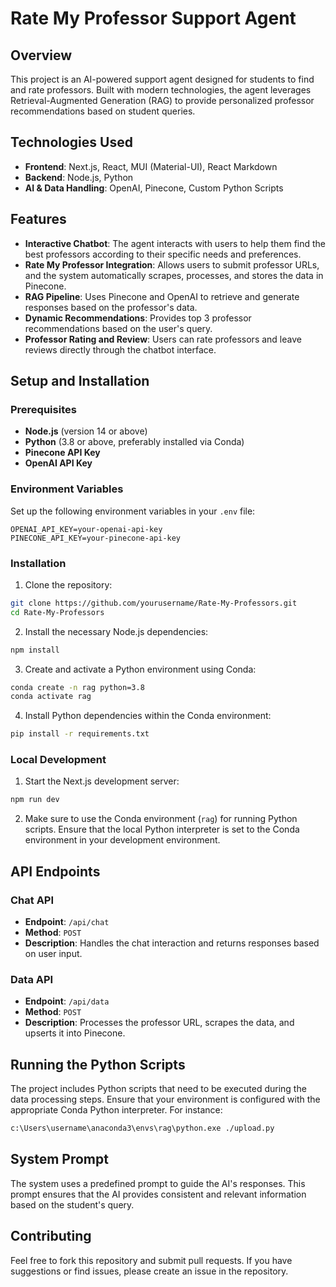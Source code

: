 # Rate My Professor Support Agent

## Overview

This project is an AI-powered support agent designed for students to find and rate professors. Built with modern technologies, the agent leverages Retrieval-Augmented Generation (RAG) to provide personalized professor recommendations based on student queries.

## Technologies Used

- **Frontend**: Next.js, React, MUI (Material-UI), React Markdown
- **Backend**: Node.js, Python
- **AI & Data Handling**: OpenAI, Pinecone, Custom Python Scripts

## Features

- **Interactive Chatbot**: The agent interacts with users to help them find the best professors according to their specific needs and preferences.
- **Rate My Professor Integration**: Allows users to submit professor URLs, and the system automatically scrapes, processes, and stores the data in Pinecone.
- **RAG Pipeline**: Uses Pinecone and OpenAI to retrieve and generate responses based on the professor's data.
- **Dynamic Recommendations**: Provides top 3 professor recommendations based on the user's query.
- **Professor Rating and Review**: Users can rate professors and leave reviews directly through the chatbot interface.

## Setup and Installation

### Prerequisites

- **Node.js** (version 14 or above)
- **Python** (3.8 or above, preferably installed via Conda)
- **Pinecone API Key**
- **OpenAI API Key**

### Environment Variables

Set up the following environment variables in your `.env` file:

```
OPENAI_API_KEY=your-openai-api-key
PINECONE_API_KEY=your-pinecone-api-key
```

### Installation

1. Clone the repository:

```bash
git clone https://github.com/yourusername/Rate-My-Professors.git
cd Rate-My-Professors
```

2. Install the necessary Node.js dependencies:

```bash
npm install
```

3. Create and activate a Python environment using Conda:

```bash
conda create -n rag python=3.8
conda activate rag
```

4. Install Python dependencies within the Conda environment:

```bash
pip install -r requirements.txt
```

### Local Development

1. Start the Next.js development server:

```bash
npm run dev
```

2. Make sure to use the Conda environment (`rag`) for running Python scripts. Ensure that the local Python interpreter is set to the Conda environment in your development environment.

## API Endpoints

### Chat API

- **Endpoint**: `/api/chat`
- **Method**: `POST`
- **Description**: Handles the chat interaction and returns responses based on user input.

### Data API

- **Endpoint**: `/api/data`
- **Method**: `POST`
- **Description**: Processes the professor URL, scrapes the data, and upserts it into Pinecone.

## Running the Python Scripts

The project includes Python scripts that need to be executed during the data processing steps. Ensure that your environment is configured with the appropriate Conda Python interpreter. For instance:

```bash
c:\Users\username\anaconda3\envs\rag\python.exe ./upload.py
```

## System Prompt

The system uses a predefined prompt to guide the AI's responses. This prompt ensures that the AI provides consistent and relevant information based on the student's query.

## Contributing

Feel free to fork this repository and submit pull requests. If you have suggestions or find issues, please create an issue in the repository.
